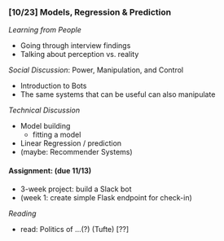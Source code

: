 ### [10/23] Models, Regression & Prediction  

_Learning from People_ 
- Going through interview findings
- Talking about perception vs. reality

_Social Discussion_: Power, Manipulation, and Control
- Introduction to Bots
- The same systems that can be useful can also manipulate

_Technical Discussion_
- Model building
  - fitting a model
- Linear Regression / prediction
- (maybe: Recommender Systems)

#### Assignment: (due 11/13)
- 3-week project: build a Slack bot 
- (week 1: create simple Flask endpoint for check-in)

_Reading_
- read: Politics of …(?) (Tufte) [??]
